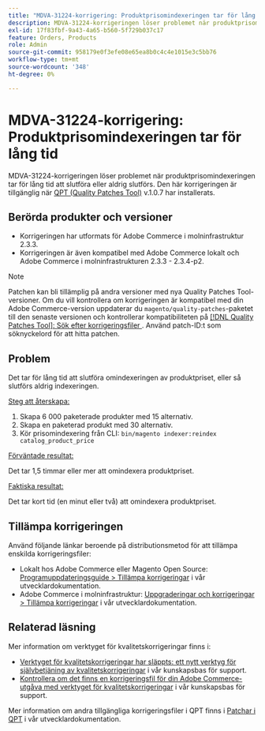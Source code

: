 ```yaml
---
title: "MDVA-31224-korrigering: Produktprisomindexeringen tar för lång tid"
description: MDVA-31224-korrigeringen löser problemet när produktprisomindexeringen tar för lång tid att slutföra eller aldrig slutförs. Den här korrigeringen är tillgänglig när [QPT-verktyget (Quality Patches Tool)](https://devdocs.magento.com/guides/v2.4/comp-mgr/patching.html#mqp) v.1.0.7 är installerat.
exl-id: 17f83fbf-9a43-4a65-b560-5f729b037c17
feature: Orders, Products
role: Admin
source-git-commit: 958179e0f3efe08e65ea8b0c4c4e1015e3c5bb76
workflow-type: tm+mt
source-wordcount: '348'
ht-degree: 0%

---
```


# MDVA-31224-korrigering: Produktprisomindexeringen tar för lång tid

MDVA-31224-korrigeringen löser problemet när produktprisomindexeringen tar för lång tid att slutföra eller aldrig slutförs. Den här korrigeringen är tillgänglig när [QPT (Quality Patches Tool)](https://devdocs.magento.com/guides/v2.4/comp-mgr/patching.html#mqp) v.1.0.7 har installerats.

## Berörda produkter och versioner

* Korrigeringen har utformats för Adobe Commerce i molninfrastruktur 2.3.3.
* Korrigeringen är även kompatibel med Adobe Commerce lokalt och Adobe Commerce i molninfrastrukturen 2.3.3 - 2.3.4-p2.

>[!NOTE]
>
>Patchen kan bli tillämplig på andra versioner med nya Quality Patches Tool-versioner. Om du vill kontrollera om korrigeringen är kompatibel med din Adobe Commerce-version uppdaterar du `magento/quality-patches`-paketet till den senaste versionen och kontrollerar kompatibiliteten på [[!DNL Quality Patches Tool]: Sök efter korrigeringsfiler ](https://devdocs.magento.com/quality-patches/tool.html#patch-grid). Använd patch-ID:t som söknyckelord för att hitta patchen.

## Problem

Det tar för lång tid att slutföra omindexeringen av produktpriset, eller så slutförs aldrig indexeringen.

<u>Steg att återskapa:</u>

1. Skapa 6 000 paketerade produkter med 15 alternativ.
1. Skapa en paketerad produkt med 30 alternativ.
1. Kör prisomindexering från CLI:     `bin/magento indexer:reindex catalog_product_price`

<u>Förväntade resultat:</u>

Det tar 1,5 timmar eller mer att omindexera produktpriset.

<u>Faktiska resultat:</u>

Det tar kort tid (en minut eller två) att omindexera produktpriset.

## Tillämpa korrigeringen

Använd följande länkar beroende på distributionsmetod för att tillämpa enskilda korrigeringsfiler:

* Lokalt hos Adobe Commerce eller Magento Open Source: [Programuppdateringsguide > Tillämpa korrigeringar](https://devdocs.magento.com/guides/v2.4/comp-mgr/patching/mqp.html) i vår utvecklardokumentation.
* Adobe Commerce i molninfrastruktur: [Uppgraderingar och korrigeringar > Tillämpa korrigeringar](https://devdocs.magento.com/cloud/project/project-patch.html) i vår utvecklardokumentation.

## Relaterad läsning

Mer information om verktyget för kvalitetskorrigeringar finns i:

* [Verktyget för kvalitetskorrigeringar har släppts: ett nytt verktyg för självbetjäning av kvalitetskorrigeringar](/help/announcements/adobe-commerce-announcements/magento-quality-patches-released-new-tool-to-self-serve-quality-patches.md) i vår kunskapsbas för support.
* [Kontrollera om det finns en korrigeringsfil för din Adobe Commerce-utgåva med verktyget för kvalitetskorrigeringar](/help/support-tools/patches-available-in-qpt-tool/check-patch-for-magento-issue-with-magento-quality-patches.md) i vår kunskapsbas för support.

Mer information om andra tillgängliga korrigeringsfiler i QPT finns i [Patchar i QPT](https://devdocs.magento.com/quality-patches/tool.html#patch-grid) i vår utvecklardokumentation.
